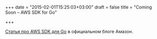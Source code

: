 +++
date = "2015-02-01T15:25:03+03:00"
draft = false
title = "Coming Soon – AWS SDK for Go"

+++

<p><a href="https://aws.amazon.com/ru/blogs/aws/coming-soon-aws-sdk-for-go/">Статья про AWS SDK для Go</a> в официальном блоге Амазон.</p>

